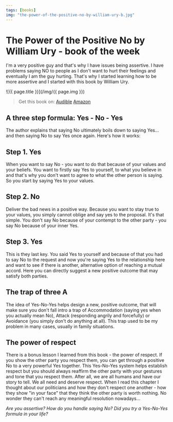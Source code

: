 ```yaml
---
tags: [books]
img: "the-power-of-the-positive-no-by-william-ury-b.jpg"
---
```


# The Power of the Positive No by William Ury - book of the week


I'm a very positive guy and that's why I have issues being assertive. I have problems saying NO to people as I don't want to hurt their feelings and eventually I am the guy hurting. That's why I started learning how to be more assertive and I started with this book by William Ury.

<!--More-->

![{{ page.title }}](/img/{{ page.img }})

> Get this book on: [Audible](https://www.audible.com/pd/B002V59VKC?tag=sliwinski-20) [Amazon](https://www.amazon.com/dp/0553384260?tag=sliwinski-20)

## A three step formula: Yes - No - Yes

The author explains that saying No ultimately boils down to saying Yes... and then saying No to say Yes once again. Here's how it works:

## Step 1. Yes

When you want to say No - you want to do that because of your values and your beliefs. You want to firstly say Yes to yourself, to what you believe in and that's why you don't want to agree to what the other person is saying. So you start by saying Yes to your values.

## Step 2. No

Deliver the bad news in a positive way. Because you want to stay true to your values, you simply cannot oblige and say yes to the proposal. It's that simple. You don't say No because of your contempt to the other party - you say No because of your inner Yes.

## Step 3. Yes

This is they last key. You said Yes to yourself and because of that you had to say No to the request and now you're saying Yes to the relationship here and want to see if there is another, alternative option of reaching a mutual accord. Here you can directly suggest a new positive outcome that may satisfy both parties.

## The trap of three A

The idea of Yes-No-Yes helps design a new, positive outcome, that will make sure you don't fall intro a trap of Accommodation (saying yes when you actually mean No), Attack (responding angrily and forcefully) or Avoidance (you simply don't do anything at all). This trap used to be my problem in many cases, usually in family situations.

## The power of respect

There is a bonus lesson I learned from this book - the power of respect. If you show the other party you respect them, you can get through a positive No to a very powerful Yes together. This Yes-No-Yes system helps establish respect but you should always reaffirm the other party with your gestures and tone that you respect them. After all, we are all humans and have our story to tell. We all need and deserve respect. When I read this chapter I thought about our politicians and how they don't respect one another - how they show "in your face" that they think the other party is worth nothing. No wonder they can't reach any meaningful resolution nowadays...

_Are you assertive? How do you handle saying No? Did you try a Yes-No-Yes formula in your life?_

  


  
  
  
 

  



[n]: https://michael.gratis/nozbe